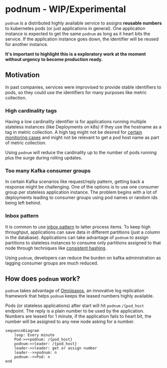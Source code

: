 # podnum - WIP/Experimental

`podnum` is a distributed highly available service to assigns **reusable numbers** to kubernetes pods (or just applications in general). One application instance is expected to get the same `podnum` as long as it heart bits the service. If the application instance goes down, the identifier will be reused for another instance.

**It's important to highlight this is a exploratory work at the moment without urgency to become production ready.** 

## Motivation

In past companies, services were improvised to provide stable identifiers to pods, so they could use the identifiers for many purposes like metric collection.

### High cardinality tags
Having a low cardinality identifier is for applications running multiple stateless instances (like Deployments on k8s) if they use the hostname as a tag in metric collection. A high tag might not be desired for [certain monitoring cases](https://grafana.com/blog/2022/10/20/how-to-manage-high-cardinality-metrics-in-prometheus-and-kubernetes/) and might not be relevant to get a pod host name as part of metric collection.

Using `podnum` will reduce the cardinality up to the number of pods running plus the surge during rolling updates.

### Too many Kafka consumer groups
In certain Kafka scenarios like request/reply pattern, getting back a response might be challenging. One of the options is to use one consumer group per stateless application instance. The problem begins with a lot of deployments leading to consumer groups using pod names or random ids being left behind.

### Inbox pattern
It is common to use [inbox pattern](https://softwaremill.com/microservices-101/#inbox-pattern) to latter process items. To keep high throughput, applications can save data in different partitions (just a column in the database). Applications can take advantage of `podnum` to assign partitions to stateless instances to consume only partitions assigned to that node through techniques like [consistent hashing](http://highscalability.com/blog/2023/2/22/consistent-hashing-algorithm.html#:~:text=Consistent%20hashing%20is%20a%20distributed,of%20nodes%20changes%20%5B4%5D).  

Using `podnum`, developers can reduce the burden on kafka administration as lagging consumer groups are much reduced.

## How does `podnum` work?

`podnum` takes advantage of [Omnipaxos](https://omnipaxos.com/), an innovative log replication framework that helps `podnum` keeps the leased numbers highly available.

Pods (or stateless applications) after start will hit `podnum` `/{pod_host` endpoint. The reply is a plain number to be used by the application. Numbers are leased for 1 minute, if the application fails to heart bit, the number will be assigned to any new node asking for a number.
```mermaid
sequenceDiagram
    loop: Every minute
    Pod->>+podnum: /{pod_host}
    podnum->>leader: /{pod_host}
    leader->>leader: get or assign number
    leader-->>podnum: n
    podnum-->>Pod: n
end
```